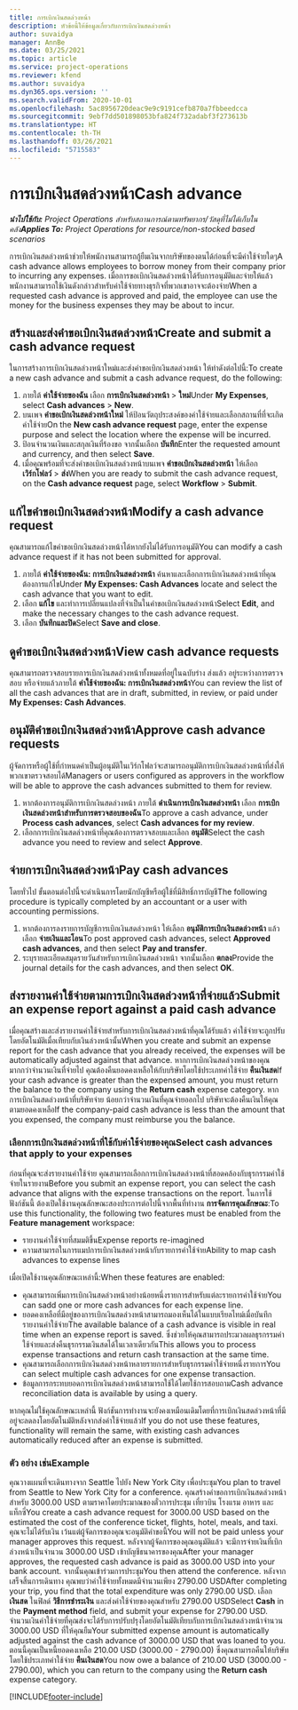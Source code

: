 ```yaml
---
title: การเบิกเงินสดล่วงหน้า
description: หัวข้อนี้ให้ข้อมูลเกี่ยวกับการเบิกเงินสดล่วงหน้า
author: suvaidya
manager: AnnBe
ms.date: 03/25/2021
ms.topic: article
ms.service: project-operations
ms.reviewer: kfend
ms.author: suvaidya
ms.dyn365.ops.version: ''
ms.search.validFrom: 2020-10-01
ms.openlocfilehash: 5ac8956720deac9e9c9191cefb870a7fbbeedcca
ms.sourcegitcommit: 9ebf7dd501898053bfa824f732adabf3f273613b
ms.translationtype: HT
ms.contentlocale: th-TH
ms.lasthandoff: 03/26/2021
ms.locfileid: "5715583"
---
```

# <a name="cash-advance"></a><span data-ttu-id="34a83-103">การเบิกเงินสดล่วงหน้า</span><span class="sxs-lookup"><span data-stu-id="34a83-103">Cash advance</span></span>

<span data-ttu-id="34a83-104">_**นำไปใช้กับ:** Project Operations สำหรับสถานการณ์ตามทรัพยากร/วัสดุที่ไม่ได้เก็บในคลัง_</span><span class="sxs-lookup"><span data-stu-id="34a83-104">_**Applies To:** Project Operations for resource/non-stocked based scenarios_</span></span>

<span data-ttu-id="34a83-105">การเบิกเงินสดล่วงหน้าช่วยให้พนักงานสามารถกู้ยืมเงินจากบริษัทของตนได้ก่อนที่จะมีค่าใช้จ่ายใดๆ</span><span class="sxs-lookup"><span data-stu-id="34a83-105">A cash advance allows employees to borrow money from their company prior to incurring any expenses.</span></span> <span data-ttu-id="34a83-106">เมื่อการขอเบิกเงินสดล่วงหน้าได้รับการอนุมัติและจ่ายให้แล้ว พนักงานสามารถใช้เงินดังกล่าวสำหรับค่าใช้จ่ายทางธุรกิจที่พวกเขาอาจจะต้องจ่าย</span><span class="sxs-lookup"><span data-stu-id="34a83-106">When a requested cash advance is approved and paid, the employee can use the money for the business expenses they may be about to incur.</span></span> 

## <a name="create-and-submit-a-cash-advance-request"></a><span data-ttu-id="34a83-107">สร้างและส่งคำขอเบิกเงินสดล่วงหน้า</span><span class="sxs-lookup"><span data-stu-id="34a83-107">Create and submit a cash advance request</span></span>
<span data-ttu-id="34a83-108">ในการสร้างการเบิกเงินสดล่วงหน้าใหม่และส่งคำขอเบิกเงินสดล่วงหน้า ให้ทำดังต่อไปนี้:</span><span class="sxs-lookup"><span data-stu-id="34a83-108">To create a new cash advance and submit a cash advance request, do the following:</span></span> 

1. <span data-ttu-id="34a83-109">ภายใต้ **ค่าใช้จ่ายของฉัน** เลือก **การเบิกเงินสดล่วงหน้า** > **ใหม่**</span><span class="sxs-lookup"><span data-stu-id="34a83-109">Under **My Expenses**, select **Cash advances** > **New**.</span></span> 
2. <span data-ttu-id="34a83-110">บนเพจ **คำขอเบิกเงินสดล่วงหน้าใหม่** ให้ป้อนวัตถุประสงค์ของค่าใช้จ่ายและเลือกสถานที่ที่จะเกิดค่าใช้จ่าย</span><span class="sxs-lookup"><span data-stu-id="34a83-110">On the **New cash advance request** page, enter the expense purpose and select the location where the expense will be incurred.</span></span>
3. <span data-ttu-id="34a83-111">ป้อนจำนวนเงินและสกุลเงินที่ร้องขอ จากนั้นเลือก **บันทึก**</span><span class="sxs-lookup"><span data-stu-id="34a83-111">Enter the requested amount and currency, and then select **Save**.</span></span> 
4. <span data-ttu-id="34a83-112">เมื่อคุณพร้อมที่จะส่งคำขอเบิกเงินสดล่วงหน้าบนเพจ **คำขอเบิกเงินสดล่วงหน้า** ให้เลือก **เวิร์กโฟลว์** > **ส่ง**</span><span class="sxs-lookup"><span data-stu-id="34a83-112">When you are ready to submit the cash advance request, on the **Cash advance request** page, select **Workflow** > **Submit**.</span></span>

## <a name="modify-a-cash-advance-request"></a><span data-ttu-id="34a83-113">แก้ไขคำขอเบิกเงินสดล่วงหน้า</span><span class="sxs-lookup"><span data-stu-id="34a83-113">Modify a cash advance request</span></span>

<span data-ttu-id="34a83-114">คุณสามารถแก้ไขคำขอเบิกเงินสดล่วงหน้าได้หากยังไม่ได้รับการอนุมัติ</span><span class="sxs-lookup"><span data-stu-id="34a83-114">You can modify a cash advance request if it has not been submitted for approval.</span></span>

1. <span data-ttu-id="34a83-115">ภายใต้ **ค่าใช้จ่ายของฉัน: การเบิกเงินสดล่วงหน้า** ค้นหาและเลือกการเบิกเงินสดล่วงหน้าที่คุณต้องการแก้ไข</span><span class="sxs-lookup"><span data-stu-id="34a83-115">Under **My Expenses: Cash Advances** locate and select the cash advance that you want to edit.</span></span>
2. <span data-ttu-id="34a83-116">เลือก **แก้ไข** และทำการเปลี่ยนแปลงที่จำเป็นในคำขอเบิกเงินสดล่วงหน้า</span><span class="sxs-lookup"><span data-stu-id="34a83-116">Select **Edit**, and make the necessary changes to the cash advance request.</span></span> 
3. <span data-ttu-id="34a83-117">เลือก **บันทึกและปิด**</span><span class="sxs-lookup"><span data-stu-id="34a83-117">Select **Save and close**.</span></span>


## <a name="view-cash-advance-requests"></a><span data-ttu-id="34a83-118">ดูคำขอเบิกเงินสดล่วงหน้า</span><span class="sxs-lookup"><span data-stu-id="34a83-118">View cash advance requests</span></span>
<span data-ttu-id="34a83-119">คุณสามารถตรวจสอบรายการเบิกเงินสดล่วงหน้าทั้งหมดที่อยู่ในฉบับร่าง ส่งแล้ว อยู่ระหว่างการตรวจสอบ หรือจ่ายแล้วภายใต้ **ค่าใช้จ่ายของฉัน: การเบิกเงินสดล่วงหน้า**</span><span class="sxs-lookup"><span data-stu-id="34a83-119">You can review the list of all the cash advances that are in draft, submitted, in review, or paid under **My Expenses: Cash Advances**.</span></span> 

## <a name="approve-cash-advance-requests"></a><span data-ttu-id="34a83-120">อนุมัติคำขอเบิกเงินสดล่วงหน้า</span><span class="sxs-lookup"><span data-stu-id="34a83-120">Approve cash advance requests</span></span>

<span data-ttu-id="34a83-121">ผู้จัดการหรือผู้ใช้ที่กำหนดค่าเป็นผู้อนุมัติในเวิร์กโฟลว์จะสามารถอนุมัติการเบิกเงินสดล่วงหน้าที่ส่งให้พวกเขาตรวจสอบได้</span><span class="sxs-lookup"><span data-stu-id="34a83-121">Managers or users configured as approvers in the workflow will be able to approve the cash advances submitted to them for review.</span></span> 

1. <span data-ttu-id="34a83-122">หากต้องการอนุมัติการเบิกเงินสดล่วงหน้า ภายใต้ **ดำเนินการเบิกเงินสดล่วงหน้า** เลือก **การเบิกเงินสดล่วงหน้าสำหรับการตรวจสอบของฉัน**</span><span class="sxs-lookup"><span data-stu-id="34a83-122">To approve a cash advance, under **Process cash advances**, select **Cash advances for my review**.</span></span>
2. <span data-ttu-id="34a83-123">เลือกการเบิกเงินสดล่วงหน้าที่คุณต้องการตรวจสอบและเลือก **อนุมัติ**</span><span class="sxs-lookup"><span data-stu-id="34a83-123">Select the cash advance you need to review and select **Approve**.</span></span>  

## <a name="pay-cash-advances"></a><span data-ttu-id="34a83-124">จ่ายการเบิกเงินสดล่วงหน้า</span><span class="sxs-lookup"><span data-stu-id="34a83-124">Pay cash advances</span></span> 
<span data-ttu-id="34a83-125">โดยทั่วไป ขั้นตอนต่อไปนี้จะดำเนินการโดยนักบัญชีหรือผู้ใช้ที่มีสิทธิ์การบัญชี</span><span class="sxs-lookup"><span data-stu-id="34a83-125">The following procedure is typically completed by an accountant or a user with accounting permissions.</span></span>

1. <span data-ttu-id="34a83-126">หากต้องการลงรายการบัญชีการเบิกเงินสดล่วงหน้า ให้เลือก **อนุมัติการเบิกเงินสดล่วงหน้า** แล้วเลือก **จ่ายเงินและโอน**</span><span class="sxs-lookup"><span data-stu-id="34a83-126">To post approved cash advances, select **Approved cash advances**, and then select **Pay and transfer**.</span></span>  
2. <span data-ttu-id="34a83-127">ระบุรายละเอียดสมุดรายวันสำหรับการเบิกเงินสดล่วงหน้า จากนั้นเลือก **ตกลง**</span><span class="sxs-lookup"><span data-stu-id="34a83-127">Provide the journal details for the cash advances, and then select **OK**.</span></span> 

## <a name="submit-an-expense-report-against-a-paid-cash-advance"></a><span data-ttu-id="34a83-128">ส่งรายงานค่าใช้จ่ายตามการเบิกเงินสดล่วงหน้าที่จ่ายแล้ว</span><span class="sxs-lookup"><span data-stu-id="34a83-128">Submit an expense report against a paid cash advance</span></span> 

<span data-ttu-id="34a83-129">เมื่อคุณสร้างและส่งรายงานค่าใช้จ่ายสำหรับการเบิกเงินสดล่วงหน้าที่คุณได้รับแล้ว ค่าใช้จ่ายจะถูกปรับโดยอัตโนมัติเมื่อเทียบกับเงินล่วงหน้านั้น</span><span class="sxs-lookup"><span data-stu-id="34a83-129">When you create and submit an expense report for the cash advance that you already received, the expenses will be automatically adjusted against that advance.</span></span> <span data-ttu-id="34a83-130">หากการเบิกเงินสดล่วงหน้าของคุณมากกว่าจำนวนเงินที่จ่ายไป คุณต้องคืนยอดคงเหลือให้กับบริษัทโดยใช้ประเภทค่าใช้จ่าย **คืนเงินสด**</span><span class="sxs-lookup"><span data-stu-id="34a83-130">If your cash advance is greater than the expensed amount, you must return the balance to the company using the **Return cash** expense category.</span></span> <span data-ttu-id="34a83-131">หากการเบิกเงินสดล่วงหน้าที่บริษัทจ่าย น้อยกว่าจำนวนเงินที่คุณจ่ายออกไป บริษัทจะต้องคืนเงินให้คุณตามยอดคงเหลือ</span><span class="sxs-lookup"><span data-stu-id="34a83-131">If the company-paid cash advance is less than the amount that you expensed, the company must reimburse you the balance.</span></span> 

### <a name="select-cash-advances-that-apply-to-your-expenses"></a><span data-ttu-id="34a83-132">เลือกการเบิกเงินสดล่วงหน้าที่ใช้กับค่าใช้จ่ายของคุณ</span><span class="sxs-lookup"><span data-stu-id="34a83-132">Select cash advances that apply to your expenses</span></span>
<span data-ttu-id="34a83-133">ก่อนที่คุณจะส่งรายงานค่าใช้จ่าย คุณสามารถเลือกการเบิกเงินสดล่วงหน้าที่สอดคล้องกับธุรกรรมค่าใช้จ่ายในรายงาน</span><span class="sxs-lookup"><span data-stu-id="34a83-133">Before you submit an expense report, you can select the cash advance that aligns with the expense transactions on the report.</span></span> <span data-ttu-id="34a83-134">ในการใช้ฟังก์ชันนี้ ต้องเปิดใช้งานคุณลักษณะสองประการต่อไปนี้จากพื้นที่ทำงาน **การจัดการคุณลักษณะ**:</span><span class="sxs-lookup"><span data-stu-id="34a83-134">To use this functionality, the following two features must be enabled from the **Feature management** workspace:</span></span>

  - <span data-ttu-id="34a83-135">รายงานค่าใช้จ่ายที่สมมติขึ้น</span><span class="sxs-lookup"><span data-stu-id="34a83-135">Expense reports re-imagined</span></span>
  - <span data-ttu-id="34a83-136">ความสามารถในการแมปการเบิกเงินสดล่วงหน้ากับรายการค่าใช้จ่าย</span><span class="sxs-lookup"><span data-stu-id="34a83-136">Ability to map cash advances to expense lines</span></span>
 
 <span data-ttu-id="34a83-137">เมื่อเปิดใช้งานคุณลักษณะเหล่านี้:</span><span class="sxs-lookup"><span data-stu-id="34a83-137">When these features are enabled:</span></span>
 
  - <span data-ttu-id="34a83-138">คุณสามารถเพิ่มการเบิกเงินสดล่วงหน้าอย่างน้อยหนึ่งรายการสำหรับแต่ละรายการค่าใช้จ่าย</span><span class="sxs-lookup"><span data-stu-id="34a83-138">You can sadd one or more cash advances for each expense line.</span></span>
  - <span data-ttu-id="34a83-139">ยอดคงเหลือที่มีอยู่ของการเบิกเงินสดล่วงหน้าสามารถมองเห็นได้ในแบบเรียลไทม์เมื่อบันทึกรายงานค่าใช้จ่าย</span><span class="sxs-lookup"><span data-stu-id="34a83-139">The available balance of a cash advance is visible in real time when an expense report is saved.</span></span> <span data-ttu-id="34a83-140">ซึ่งช่วยให้คุณสามารถประมวลผลธุรกรรมค่าใช้จ่ายและส่งคืนธุรกรรมเงินสดได้ในเวลาเดียวกัน</span><span class="sxs-lookup"><span data-stu-id="34a83-140">This allows you to process expense transactions and return cash transaction at the same time.</span></span>
  - <span data-ttu-id="34a83-141">คุณสามารถเลือกการเบิกเงินสดล่วงหน้าหลายรายการสำหรับธุรกรรมค่าใช้จ่ายหนึ่งรายการ</span><span class="sxs-lookup"><span data-stu-id="34a83-141">You can select multiple cash advances for one expense transaction.</span></span>
  - <span data-ttu-id="34a83-142">ข้อมูลการกระทบยอดการเบิกเงินสดล่วงหน้าสามารถใช้ได้โดยใช้การสอบถาม</span><span class="sxs-lookup"><span data-stu-id="34a83-142">Cash advance reconciliation data is available by using a query.</span></span> 
 
<span data-ttu-id="34a83-143">หากคุณไม่ใช้คุณลักษณะเหล่านี้ ฟังก์ชันการทำงานจะยังคงเหมือนเดิมโดยที่การเบิกเงินสดล่วงหน้าที่มีอยู่จะลดลงโดยอัตโนมัติหลังจากส่งค่าใช้จ่ายแล้ว</span><span class="sxs-lookup"><span data-stu-id="34a83-143">If you do not use these features, functionality will remain the same, with existing cash advances automatically reduced after an expense is submitted.</span></span>

### <a name="example"></a><span data-ttu-id="34a83-144">ตัว อย่าง เช่น</span><span class="sxs-lookup"><span data-stu-id="34a83-144">Example</span></span> 
<span data-ttu-id="34a83-145">คุณวางแผนที่จะเดินทางจาก Seattle ไปยัง New York City เพื่อประชุม</span><span class="sxs-lookup"><span data-stu-id="34a83-145">You plan to travel from Seattle to New York City for a conference.</span></span> <span data-ttu-id="34a83-146">คุณสร้างคำขอการเบิกเงินสดล่วงหน้าสำหรับ 3000.00 USD ตามราคาโดยประมาณของตั๋วการประชุม เที่ยวบิน โรงแรม อาหาร และแท็กซี่</span><span class="sxs-lookup"><span data-stu-id="34a83-146">You create a cash advance request for 3000.00 USD based on the estimated the cost of the conference ticket, flights, hotel, meals, and taxi.</span></span> <span data-ttu-id="34a83-147">คุณจะไม่ได้รับเงิน เว้นแต่ผู้จัดการของคุณจะอนุมัติคำขอนี้</span><span class="sxs-lookup"><span data-stu-id="34a83-147">You will not be paid unless your manager approves this request.</span></span> <span data-ttu-id="34a83-148">หลังจากผู้จัดการของคุณอนุมัติแล้ว จะมีการจ่ายเงินที่เบิกล่วงหน้าเป็นจำนวน 3000.00 USD เข้าบัญชีธนาคารของคุณ</span><span class="sxs-lookup"><span data-stu-id="34a83-148">After your manager approves, the requested cash advance is paid as 3000.00 USD into your bank account.</span></span> <span data-ttu-id="34a83-149">จากนั้นคุณเข้าร่วมการประชุม</span><span class="sxs-lookup"><span data-stu-id="34a83-149">You then attend the conference.</span></span> <span data-ttu-id="34a83-150">หลังจากเสร็จสิ้นการเดินทาง คุณพบว่าค่าใช้จ่ายทั้งหมดมีจำนวนเพียง 2790.00 USD</span><span class="sxs-lookup"><span data-stu-id="34a83-150">After completing your trip, you find that the total expenditure was only 2790.00 USD.</span></span> <span data-ttu-id="34a83-151">เลือก **เงินสด** ในฟิลด์ **วิธีการชำระเงิน** และส่งค่าใช้จ่ายของคุณสำหรับ 2790.00 USD</span><span class="sxs-lookup"><span data-stu-id="34a83-151">Select **Cash** in the **Payment method** field, and submit your expense for 2790.00 USD.</span></span> <span data-ttu-id="34a83-152">จำนวนเงินค่าใช้จ่ายที่คุณส่งจะได้รับการปรับปรุงโดยอัตโนมัติเทียบกับการเบิกเงินสดล่วงหน้าจำนวน 3000.00 USD ที่ให้คุณยืม</span><span class="sxs-lookup"><span data-stu-id="34a83-152">Your submitted expense amount is automatically adjusted against the cash advance of 3000.00 USD that was loaned to you.</span></span> <span data-ttu-id="34a83-153">ตอนนี้คุณเป็นหนี้ยอดคงเหลือ 210.00 USD (3000.00 - 2790.00) ซึ่งคุณสามารถคืนให้บริษัทโดยใช้ประเภทค่าใช้จ่าย **คืนเงินสด**</span><span class="sxs-lookup"><span data-stu-id="34a83-153">You now owe a balance of 210.00 USD (3000.00 - 2790.00), which you can return to the company using the **Return cash** expense category.</span></span>



[!INCLUDE[footer-include](../includes/footer-banner.md)]
